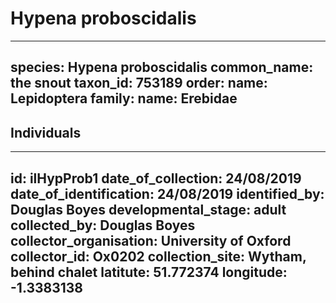 # Hypena proboscidalis

---
species: Hypena proboscidalis
common_name: the snout
taxon_id: 753189
order:
  name: Lepidoptera
family:
  name: Erebidae
---

## Individuals

---
id: ilHypProb1
date_of_collection: 24/08/2019
date_of_identification: 24/08/2019
identified_by: Douglas Boyes
developmental_stage: adult
collected_by: Douglas Boyes
collector_organisation: University of Oxford
collector_id: Ox0202
collection_site: Wytham, behind chalet
latitute: 51.772374
longitude: -1.3383138
---

